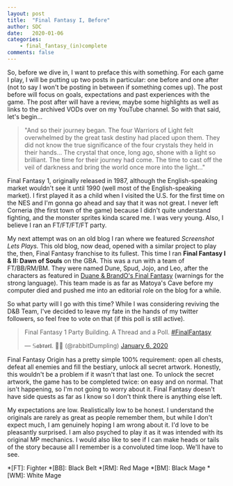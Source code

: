 ```yaml
---
layout: post
title:  "Final Fantasy I, Before"
author: SDC
date:   2020-01-06
categories: 
    - final_fantasy_(in)complete
comments: false
---
```


So, before we dive in, I want to preface this with something. For each game I play, I will be putting up two posts in particular: one before and one after (not to say I won't be posting in between if something comes up). The post before will focus on goals, expectations and past experiences with the game. The post after will have a review, maybe some highlights as well as links to the archived VODs over on my YouTube channel. So with that said, let's begin...

<!--more-->

> "And so their journey began. The four Warriors of Light felt overwhelmed by the great task destiny had placed upon them. They did not know the true significance of the four crystals they held in their hands... The crystal that once, long ago, shone with a light so brilliant. The time for their journey had come. The time to cast off the veil of darkness and bring the world once more into the light..."

Final Fantasy 1, originally released in 1987, although the English-speaking market wouldn't see it until 1990 (well most of the English-speaking market). I first played it as a child when I visited the U.S. for the first time on the NES and I'm gonna go ahead and say that it was not great. I never left Corneria (the first town of the game) because I didn't quite understand fighting, and the monster sprites kinda scared me. I was very young. Also, I believe I ran an FT/FT/FT/FT party.

My next attempt was on an old blog I ran where we featured *Screenshot Lets Plays.* This old blog, now dead, opened with a similar project to play the, then, Final Fantasy franchise to its fullest. This time I ran **Final Fantasy I & II: Dawn of Souls** on the GBA. This was a run with a team of FT/BB/RM/BM. They were named Dune, Spud, Jojo, and Leo, after the characters as featured in [Duane & BrandO's Final Fantasy](https://www.youtube.com/watch?v=vzZfMSkdvFk) (warnings for the strong language). This team made is as far as Matoya's Cave before my computer died and pushed me into an editorial role on the blog for a while.

So what party will I go with this time? While I was considering reviving the D&B Team, I've decided to leave my fate in the hands of my twitter followers, so feel free to vote on that (if this poll is still active).

<blockquote class="twitter-tweet"><p lang="en" dir="ltr">Final Fantasy 1 Party Building. A Thread and a Poll. <a href="https://twitter.com/hashtag/FinalFantasy?src=hash&amp;ref_src=twsrc%5Etfw">#FinalFantasy</a></p>&mdash; 𝕊𝖆𝖇𝖗𝖆𝖊𝖑. 🐇🥟 (@rabbitDumpling) <a href="https://twitter.com/rabbitDumpling/status/1214243366650691585?ref_src=twsrc%5Etfw">January 6, 2020</a></blockquote> <script async src="https://platform.twitter.com/widgets.js" charset="utf-8"></script>

Final Fantasy Origin has a pretty simple 100% requirement: open all chests, defeat all enemies and fill the bestiary, unlock all secret artwork. Honestly, this wouldn't be a problem if it wasn't that last one. To unlock the secret artwork, the game has to be completed twice: on easy and on normal. That isn't happening, so I'm not going to worry about it. Final Fantasy doesn't have side quests as far as I know so I don't think there is anything else left.

My expectations are low. Realistically low to be honest. I understand the originals are rarely as great as people remember them, but while I don't expect much, I am genuinely hoping I am wrong about it. I'd love to be pleasantly surprised. I am also psyched to play it as it was intended with its original MP mechanics. I would also like to see if I can make heads or tails of the story because all I remember is a convoluted time loop. We'll have to see.

*[FT]: Fighter
*[BB]: Black Belt
*[RM]: Red Mage
*[BM]: Black Mage
*[WM]: White Mage